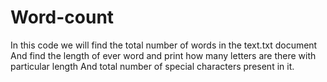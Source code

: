 # Word-count
In this code we will find the total number of words in the text.txt document 
And find the length of ever word and print how many letters are there with particular length 
And total number of special characters present in it.
